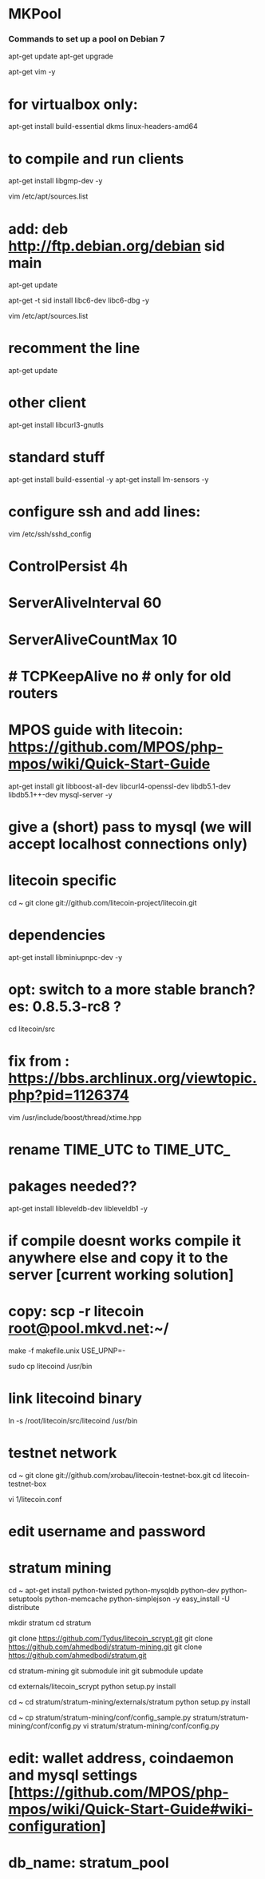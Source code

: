 # MKPool

### Commands to set up a pool on Debian 7


apt-get update
apt-get upgrade

apt-get vim -y

# for virtualbox only:
apt-get install build-essential dkms linux-headers-amd64

# to compile and run clients ##########

apt-get install libgmp-dev -y

vim /etc/apt/sources.list
# add: deb http://ftp.debian.org/debian sid main
apt-get update

apt-get -t sid install  libc6-dev libc6-dbg -y

vim /etc/apt/sources.list
# recomment the line
apt-get update

# other client

apt-get install libcurl3-gnutls


# ####################################


# standard stuff

apt-get install build-essential -y
apt-get install lm-sensors -y

# configure ssh and add lines:
vim /etc/ssh/sshd_config
# ControlPersist 4h
# ServerAliveInterval 60
# ServerAliveCountMax 10
# # TCPKeepAlive no # only for old routers


# MPOS guide with litecoin: https://github.com/MPOS/php-mpos/wiki/Quick-Start-Guide

apt-get install git libboost-all-dev libcurl4-openssl-dev libdb5.1-dev libdb5.1++-dev mysql-server -y

# give a (short) pass to mysql (we will accept localhost connections only)



# litecoin specific ########

cd ~
git clone git://github.com/litecoin-project/litecoin.git

# dependencies
apt-get install libminiupnpc-dev -y

# opt: switch to a more stable branch? es: 0.8.5.3-rc8 ?

cd litecoin/src

# fix from : https://bbs.archlinux.org/viewtopic.php?pid=1126374
vim  /usr/include/boost/thread/xtime.hpp
# rename TIME_UTC to TIME_UTC_

# pakages needed??
apt-get install libleveldb-dev libleveldb1 -y


# if compile doesnt works compile it anywhere else and copy it to the server [current working solution]
# copy: scp -r litecoin root@pool.mkvd.net:~/

make -f makefile.unix USE_UPNP=-

sudo cp litecoind /usr/bin


# link litecoind binary
ln -s /root/litecoin/src/litecoind /usr/bin


# testnet network
cd ~
git clone git://github.com/xrobau/litecoin-testnet-box.git
cd litecoin-testnet-box

vi 1/litecoin.conf
# edit username and password

# stratum mining #######

cd ~
apt-get install python-twisted python-mysqldb python-dev python-setuptools python-memcache python-simplejson -y
easy_install -U distribute

mkdir stratum
cd stratum

git clone https://github.com/Tydus/litecoin_scrypt.git
git clone https://github.com/ahmedbodi/stratum-mining.git
git clone https://github.com/ahmedbodi/stratum.git


cd stratum-mining
git submodule init
git submodule update

cd externals/litecoin_scrypt
python setup.py install

cd ~
cd stratum/stratum-mining/externals/stratum
python setup.py install


cd ~
cp stratum/stratum-mining/conf/config_sample.py stratum/stratum-mining/conf/config.py
vi stratum/stratum-mining/conf/config.py
# edit: wallet address, coindaemon and mysql settings [https://github.com/MPOS/php-mpos/wiki/Quick-Start-Guide#wiki-configuration]
# db_name: stratum_pool
